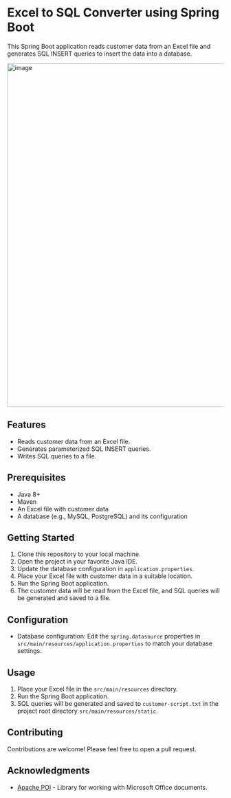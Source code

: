 
# Excel to SQL Converter using Spring Boot

This Spring Boot application reads customer data from an Excel file and generates SQL INSERT queries to insert the data into a database.


<img width="800" alt="image" src="https://github.com/Red-Mal/Excel-Parser-spring-boot/assets/57734887/885eabe1-b232-47cb-9b2d-8fabe3d6c33e">




## Features

- Reads customer data from an Excel file.
- Generates parameterized SQL INSERT queries.
- Writes SQL queries to a file.

## Prerequisites

- Java 8+
- Maven
- An Excel file with customer data
- A database (e.g., MySQL, PostgreSQL) and its configuration

## Getting Started

1. Clone this repository to your local machine.
2. Open the project in your favorite Java IDE.
3. Update the database configuration in `application.properties`.
4. Place your Excel file with customer data in a suitable location.
5. Run the Spring Boot application.
6. The customer data will be read from the Excel file, and SQL queries will be generated and saved to a file.

## Configuration

- Database configuration: Edit the `spring.datasource` properties in `src/main/resources/application.properties` to match your database settings.

## Usage

1. Place your Excel file in the `src/main/resources` directory.
2. Run the Spring Boot application.
3. SQL queries will be generated and saved to `customer-script.txt` in the project root directory `src/main/resources/static`.

## Contributing

Contributions are welcome! Please feel free to open a pull request.


## Acknowledgments

- [Apache POI](https://poi.apache.org/) - Library for working with Microsoft Office documents.

